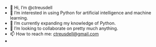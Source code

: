 - 👋 Hi, I’m @ctreusdell
- 👀 I’m interested in using Python for artificial intelligence and machine learning.
- 🌱 I’m currently expanding my knowledge of Python.
- 💞️ I’m looking to collaborate on pretty much anything.
- 📫 How to reach me: ctreusdell@gmail.com
-
<!---
ctreusdell/ctreusdell is a ✨ special ✨ repository because its `README.md` (this file) appears on your GitHub profile.
You can click the Preview link to take a look at your changes.
--->
